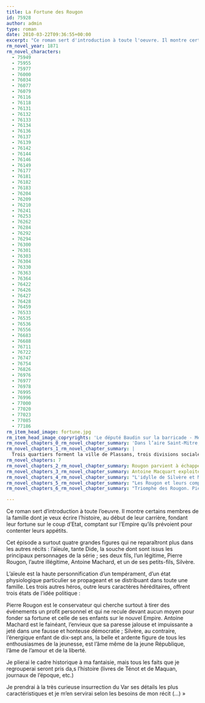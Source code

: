 ```yaml
---
title: La Fortune des Rougon
id: 75928
author: admin
type: roman
date: 2010-03-22T09:36:55+00:00
excerpt: "Ce roman sert d'introduction à toute l'oeuvre. Il montre certains membres de la famille dont je veux écrire l'histoire, au début de leur carrière, fondant leur fortune sur le coup d'Etat, comptant sur l'Empire qu'ils prévoient pour contenter leurs appétits. - Émile Zola"
rm_novel_year: 1871
rm_novel_characters:
  - 75949
  - 75955
  - 75977
  - 76000
  - 76034
  - 76077
  - 76079
  - 76116
  - 76118
  - 76131
  - 76132
  - 76133
  - 76134
  - 76136
  - 76137
  - 76139
  - 76142
  - 76144
  - 76146
  - 76149
  - 76177
  - 76181
  - 76182
  - 76183
  - 76204
  - 76209
  - 76210
  - 76241
  - 76253
  - 76262
  - 76284
  - 76292
  - 76294
  - 76300
  - 76301
  - 76303
  - 76304
  - 76330
  - 76363
  - 76364
  - 76422
  - 76426
  - 76427
  - 76428
  - 76459
  - 76533
  - 76535
  - 76536
  - 76556
  - 76683
  - 76688
  - 76711
  - 76722
  - 76747
  - 76754
  - 76826
  - 76976
  - 76977
  - 76978
  - 76995
  - 76996
  - 77000
  - 77020
  - 77023
  - 77085
  - 77186
rm_item_head_image: fortune.jpg
rm_item_head_image_copryrights: 'Le député Baudin sur la barricade - Méjanel'
rm_novel_chapters_0_rm_novel_chapter_summary: 'Dans l’aire Saint-Mitre, ancien cimetière de Plassans, reconverti en terrain vague, s’aiment Silvère et Miette. Ce sont deux enfants qui vont rejoindre les insurgés républicain de la région : le coup d’état vient d’exploser à Paris.'
rm_novel_chapters_1_rm_novel_chapter_summary: |
  Trois quartiers forment la ville de Plassans, trois divisions sociales puisque elles hébergent respectivement une aristocratie vieillissante et cléricale, une bourgeoisie installée et le peuple, fait de petit-bourgeois frustrés. Les enfants d'<a href="#/personnage/fouque-adelaide-tante-dide/" target="_self">Adélaïde Fouque</a> en font partie. Mère d'un fils légitime, <a title="Pierre Rougon" href="#/personnage/rougon-pierre/">Pierre Rougon</a>, et de deux bâtards, <a href="#/personnage/macquart-antoine/">Antoine</a> et <a href="#/personnage/macquart-ursule/">Ursule</a> Macquart, tante Dide fait figure d'ancêtre. Son fils Pierre a épousé Félicité avec qui il a eu trois fils, Eugène, avocat devenu parisien, Aristide, journaliste, et Pascal qui sera médecin. La pièce jaune où les Rougon tiennent salon est déjà un peu populaire.
rm_novel_chapters: 7
rm_novel_chapters_2_rm_novel_chapter_summary: Rougon parvient à échapper aux insurgés pendant que d’autres se font écraser.
rm_novel_chapters_3_rm_novel_chapter_summary: Antoine Macquart exploite sa femme Fine et leurs trois enfants Lisa, Gervaise et Jean. Républicain par opportunisme, il occupe la mairie.
rm_novel_chapters_4_rm_novel_chapter_summary: "L'idylle de Silvère et Miette s'achève tragiquement. Miette est tuée pendant l'affrontement entre les troupes et les insurgés."
rm_novel_chapters_5_rm_novel_chapter_summary: "Les Rougon et leurs complices ont désormais champs libre pour posséder Plassans. La mairie est reprise. Le succès du coup d'état lui étant confirmé par son fils Eugène, Félicité pousse Macquart à trahir ses amis."
rm_novel_chapters_6_rm_novel_chapter_summary: "Triomphe des Rougon. Pierre se voit remettre la légion d'honneur et le poste de receveur tant convoité par Félicité. Rengade, un gendarme que Silvère avait éborgné pendant l'insurrection, retrouve l'enfant et le tue."

---
```

Ce roman sert d&rsquo;introduction à toute l&rsquo;oeuvre. Il montre certains membres de la famille dont je veux écrire l&rsquo;histoire, au début de leur carrière, fondant leur fortune sur le coup d&rsquo;Etat, comptant sur l&rsquo;Empire qu&rsquo;ils prévoient pour contenter leurs appétits.

Cet épisode a surtout quatre grandes figures qui ne reparaîtront plus dans les autres récits : l&rsquo;aïeule, tante Dide, la souche dont sont issus les principaux personnages de la série ; ses deux fils, l&rsquo;un légitime, Pierre Rougon, l&rsquo;autre illégitime, Antoine Machard, et un de ses petits-fils, Silvère.

L&rsquo;aïeule est la haute personnification d&rsquo;un tempérament, d&rsquo;un état physiologique particulier se propageant et se distribuant dans toute une famille. Les trois autres héros, outre leurs caractères héréditaires, offrent trois états de l&rsquo;idée politique :

Pierre Rougon est le conservateur qui cherche surtout à tirer des événements un profit personnel et qui ne recule devant aucun moyen pour fonder sa fortune et celle de ses enfants sur le nouvel Empire. Antoine Machard est le fainéant, l&rsquo;envieux que sa paresse jalouse et impuissante a jeté dans une fausse et honteuse démocratie ; Silvère, au contraire, l&rsquo;énergique enfant de dix-sept ans, la belle et ardente figure de tous les enthousiasmes de la jeunesse, est l&rsquo;âme même de la jeune République, l&rsquo;âme de l&rsquo;amour et de la liberté.

Je plierai le cadre historique à ma fantaisie, mais tous les faits que je regrouperai seront pris da,s l&rsquo;histoire (livres de Ténot et de Maquan, journaux de l&rsquo;époque, etc.)

Je prendrai à la très curieuse insurrection du Var ses détails les plus caractéristiques et je m&rsquo;en servirai selon les besoins de mon récit (&#8230;)&nbsp;&raquo;